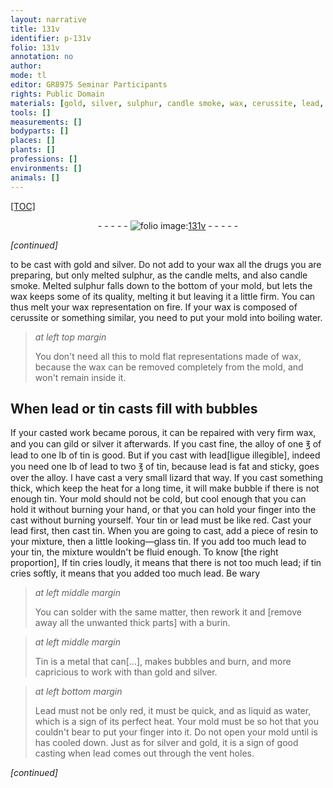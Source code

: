 ```yaml
---
layout: narrative
title: 131v
identifier: p-131v
folio: 131v
annotation: no
author:
mode: tl
editor: GR8975 Seminar Participants
rights: Public Domain
materials: [gold, silver, sulphur, candle smoke, wax, cerussite, lead, tin, resin, looking-glass tin, Tin, Lead]
tools: []
measurements: []
bodyparts: []
places: []
plants: []
professions: []
environments: []
animals: []
---
```


<p><a href="{{ site.baseurl }}/diplomatic/">[TOC]</a></p><div class="folio" align="center">- - - - - <a href="http://gallica.bnf.fr/ark:/12148/btv1b10500001g/f268.item.r=" target="_blank"><img src="https://cu-mkp.github.io/2017-workshop-edition/assets/photo-icon.png" alt="folio image: " style="display:inline-block; margin-bottom:-3px;"/>131v</a> - - - - - </div>  
 
*[continued]*
  
to be cast with <span class="m">gold</span> and <span class="m">silver</span>. Do not add to your wax all the drugs you are preparing, but only melted <span class="m">sulphur</span>, as the candle melts, and also <span class="m">candle smoke</span>. Melted <span class="m">sulphur</span> falls down to the bottom of your mold, but lets the <span class="m">wax</span> keeps some of its quality, melting it but leaving it a little firm. You can thus melt your <span class="m">wax</span> representation on fire. If your wax is composed of <span class="m">cerussite</span> or something similar, you need to put your mold into boiling water.
 
> *at left top margin*
> 
> 
>   You don't need all this to mold flat representations made of <span class="m">wax</span>, because the <span class="m">wax</span> can be removed completely from the mold, and won't remain inside it.
 
 
  

## When <span class="m">lead</span> or <span class="m">tin</span> casts fill with bubbles

 
 If your casted work became porous, it can be repaired with very firm wax, and you can gild or silver it afterwards. If you cast fine, the alloy of one ℥ of <span class="m">lead</span> to one lb of tin is good. But if you cast with <span class="m">lead</span><span class="add"><span class="del">[ligue illegible]</span></span>, indeed you need one lb of <span class="m">lead</span> to two ℥ of tin, because lead is fat and sticky, goes over the alloy. I have cast a very small lizard that way. If you cast something thick, which keep the heat for a long time, it will make bubble if there is not enough <span class="m">tin</span>. Your mold should not be cold, but cool enough that you can hold it without burning your hand, or that you can hold your finger into the cast without burning yourself. Your <span class="m">tin</span> or <span class="m">lead</span> must be like red. Cast your lead first, then cast tin. When you are going to cast, add a piece of <span class="m">resin</span> to your mixture, then a little <span class="m">looking—glass tin</span>. If you add too much <span class="m">lead</span> to your <span class="m">tin</span>, the mixture wouldn't be fluid enough. To know [the right proportion], If <span class="m">tin</span> cries loudly, it means that there is not too much <span class="m">lead</span>; if <span class="m">tin</span> cries softly, it means that you added too much <span class="m">lead</span>. Be wary
 
> *at left middle margin*
> 
> 
>   You can solder with the same matter, then rework it and [remove away all the unwanted thick parts] with a burin.
 
> *at left middle margin*
> 
> 
>   <span class="m">Tin</span> is a metal that can[…], makes bubbles and burn, and more capricious to work with than <span class="m">gold</span> and <span class="m">silver</span>.
 
> *at left bottom margin*
> 
> 
>   <span class="m">Lead</span> must not be only red, it must be quick, and as liquid as water, which is a sign of its perfect heat. Your mold must be so hot that you couldn't bear to put your finger into it. Do not open your mold until is has cooled down. Just as for <span class="m">silver</span> and <span class="m">gold</span>, it is a sign of good casting when <span class="m">lead</span> comes out through the vent holes.
 
*[continued]*
 
